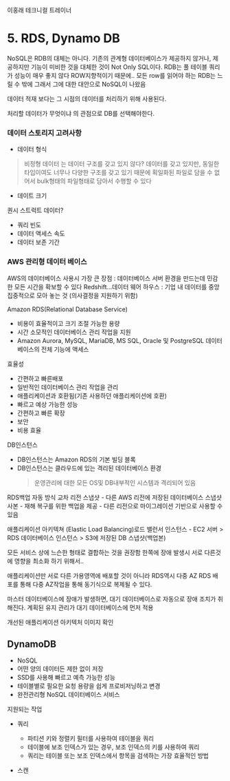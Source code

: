 이홍래 테크니컬 트레이너

# 5. RDS, Dynamo DB


NoSQL은 RDB의 대체는 아니다.
기존의 관계형 데이터베이스가 제공하지 않거나, 제공하지만 기능이 미비한 것을 대체한 것이 Not Only SQL이다.
RDB는 풀 테이블 쿼리가 성능이 매우 좋지 않다
ROW지향적이기 때문에..
모든 row를 읽어야 하는 RDB는 느릴 수 밖에
그래서 그에 대한 대안으로 NoSQL이 나왔음

데이터 적재 보다는 그 시점의 데이터를 처리하기 위해 사용된다.

처리할 데이터가 무엇이냐 의 관점으로 DB를 선택해야한다.


### 데이터 스토리지 고려사항
- 데이터 형식
> 비정형 데이터 는 데이터 구조를 갖고 있지 않다?
데이터를 갖고 있지만, 동일한 타입이여도 너무나 다양한 구조를 갖고 있기 때문에 획일화된 파일로 담을 수 없어서
bulk형태의 파일형태로 담아서 수행할 수 있다

- 데이트 크기

퀀시 스트럭트 데이터? 

- 쿼리 빈도
- 데이터 액세스 속도
- 데이터 보존 기간


### AWS 관리형 데이터 베이스
AWS의 데이터베이스 사용시 가장 큰 장점 : 데이터베이스 서버 환경을 만드는데 민감한 모든 시간을 확보할 수 있다
Redshift...데이터 웨어 하우스 : 기업 내 데이터를 중앙 집중적으로 모아 놓는 것 (의사결정을 지원하기 위함)


Amazon RDS(Relational Database Service)
- 비용이 효율적이고 크기 조절 가능한 용량
- 시간 소모적인 데이터베이스 관리 작업을 지원
- Amazon Aurora, MySQL, MariaDB, MS SQL, Oracle 및 PostgreSQL 데이터베이스의 전체 기능에 액세스

효율성
- 간편하고 빠른배포
- 일반적인 데이터베이스 관리 작업을 관리
- 애플리케이션과 호환됨(기존 사용하던 애플리케이션에 호환)
- 빠르고 예상 가능한 성능
- 간편하고 빠른 확장
- 보안
- 비용 효율

DB인스턴스
- DB인스턴스는 Amazon RDS의 기본 빌딩 블록
- DB인스턴스는 클라우드에 있는 격리된 데이터베이스 환경
    > 운영관리에 대한 모든 OS및 DB내부적인 시스템과 격리되어 있음
    
RDS백업 자동 방식
교차 리전 스냅샷
    - 다른 AWS 리전에 저장된 데이터베이스 스냅샷 사본
    - 재해 복구를 위한 백업을 제공
    - 다른 리전으로 마이그레이션 기반으로 사용할 수 있음

애플리케이션 아키텍쳐
(Elastic Load Balancing)로드 밸런서 인스턴스 - EC2 서버 > RDS 데이터베이스 인스턴스 > S3에 저장된 DB 스냅샷(백업본)

모든 서비스 상에 느슨한 형태로 결합하는 것을 권장함
한쪽에 장애 발생시 서로 다른것에 영향을 최소화 하기 위해서..

애플리케이션만 서로 다른 가용영역에 배포할 것이 아니라 RDS역시 다중 AZ RDS 배포를 통해 
다중 AZ작업을 통해 동기식으로 복제될 수 있다.

마스터 데이터베이스에 장애가 발생하면, 대기 데이터베이스로 자동으로 장애 조치가 취해진다.
계획된 유지 관리가 대기 데이터베이스에 먼저 적용

개선된 애플리케이션 아키텍처
이미지 확인



## DynamoDB
- NoSQL
- 어떤 양의 데이터든 제한 없이 저장
- SSD를 사용해 빠르고 예측 가능한 성능
- 테이블별로 필요한 요청 용량을 쉽게 프로비저닝하고 변경
- 완전관리형 NoSQL 데이터베이스 서비스

지원되는 작업
- 쿼리
    - 파티션 키와 정렬키 필터를 사용하여 테이블을 쿼리
    - 테이블에 보조 인덱스가 있는 경우, 보조 인덱스의 키를 사용하여 쿼리
    - 쿼리는 테이블 또는 보조 인덱스에서 항목을 검색하는 가장 효율적인 방법
    
- 스캔


